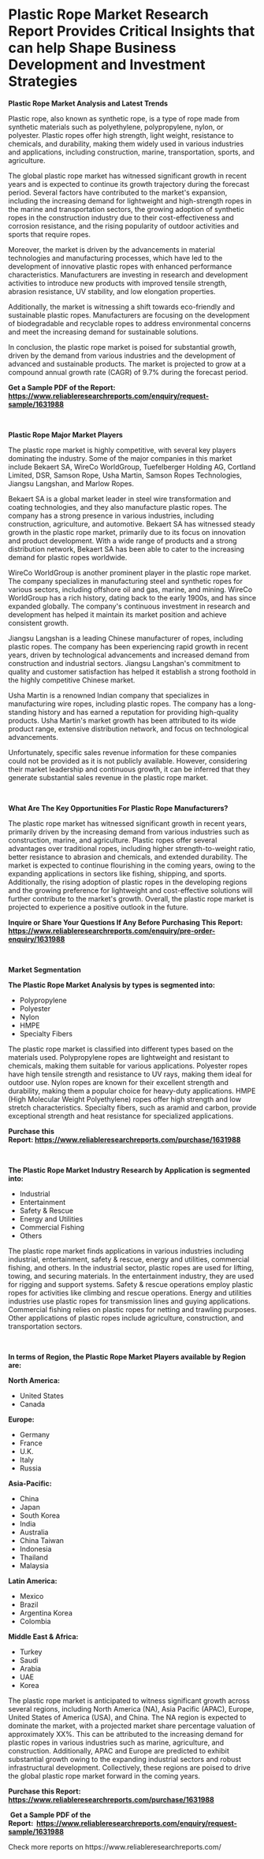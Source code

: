 <p><h1>Plastic Rope Market Research Report Provides Critical Insights that can help Shape Business Development and Investment Strategies</h1></p><p><strong>Plastic Rope Market Analysis and Latest Trends</strong></p>
<p><p>Plastic rope, also known as synthetic rope, is a type of rope made from synthetic materials such as polyethylene, polypropylene, nylon, or polyester. Plastic ropes offer high strength, light weight, resistance to chemicals, and durability, making them widely used in various industries and applications, including construction, marine, transportation, sports, and agriculture.</p><p>The global plastic rope market has witnessed significant growth in recent years and is expected to continue its growth trajectory during the forecast period. Several factors have contributed to the market's expansion, including the increasing demand for lightweight and high-strength ropes in the marine and transportation sectors, the growing adoption of synthetic ropes in the construction industry due to their cost-effectiveness and corrosion resistance, and the rising popularity of outdoor activities and sports that require ropes.</p><p>Moreover, the market is driven by the advancements in material technologies and manufacturing processes, which have led to the development of innovative plastic ropes with enhanced performance characteristics. Manufacturers are investing in research and development activities to introduce new products with improved tensile strength, abrasion resistance, UV stability, and low elongation properties.</p><p>Additionally, the market is witnessing a shift towards eco-friendly and sustainable plastic ropes. Manufacturers are focusing on the development of biodegradable and recyclable ropes to address environmental concerns and meet the increasing demand for sustainable solutions.</p><p>In conclusion, the plastic rope market is poised for substantial growth, driven by the demand from various industries and the development of advanced and sustainable products. The market is projected to grow at a compound annual growth rate (CAGR) of 9.7% during the forecast period.</p></p>
<p><strong>Get a Sample PDF of the Report:&nbsp; <a href="https://www.reliableresearchreports.com/enquiry/request-sample/1631988">https://www.reliableresearchreports.com/enquiry/request-sample/1631988</a></strong></p>
<p>&nbsp;</p>
<p><strong>Plastic Rope Major Market Players</strong></p>
<p><p>The plastic rope market is highly competitive, with several key players dominating the industry. Some of the major companies in this market include Bekaert SA, WireCo WorldGroup, Tuefelberger Holding AG, Cortland Limited, DSR, Samson Rope, Usha Martin, Samson Ropes Technologies, Jiangsu Langshan, and Marlow Ropes.</p><p>Bekaert SA is a global market leader in steel wire transformation and coating technologies, and they also manufacture plastic ropes. The company has a strong presence in various industries, including construction, agriculture, and automotive. Bekaert SA has witnessed steady growth in the plastic rope market, primarily due to its focus on innovation and product development. With a wide range of products and a strong distribution network, Bekaert SA has been able to cater to the increasing demand for plastic ropes worldwide.</p><p>WireCo WorldGroup is another prominent player in the plastic rope market. The company specializes in manufacturing steel and synthetic ropes for various sectors, including offshore oil and gas, marine, and mining. WireCo WorldGroup has a rich history, dating back to the early 1900s, and has since expanded globally. The company's continuous investment in research and development has helped it maintain its market position and achieve consistent growth.</p><p>Jiangsu Langshan is a leading Chinese manufacturer of ropes, including plastic ropes. The company has been experiencing rapid growth in recent years, driven by technological advancements and increased demand from construction and industrial sectors. Jiangsu Langshan's commitment to quality and customer satisfaction has helped it establish a strong foothold in the highly competitive Chinese market.</p><p>Usha Martin is a renowned Indian company that specializes in manufacturing wire ropes, including plastic ropes. The company has a long-standing history and has earned a reputation for providing high-quality products. Usha Martin's market growth has been attributed to its wide product range, extensive distribution network, and focus on technological advancements.</p><p>Unfortunately, specific sales revenue information for these companies could not be provided as it is not publicly available. However, considering their market leadership and continuous growth, it can be inferred that they generate substantial sales revenue in the plastic rope market.</p></p>
<p>&nbsp;</p>
<p><strong>What Are The Key Opportunities For Plastic Rope Manufacturers?</strong></p>
<p><p>The plastic rope market has witnessed significant growth in recent years, primarily driven by the increasing demand from various industries such as construction, marine, and agriculture. Plastic ropes offer several advantages over traditional ropes, including higher strength-to-weight ratio, better resistance to abrasion and chemicals, and extended durability. The market is expected to continue flourishing in the coming years, owing to the expanding applications in sectors like fishing, shipping, and sports. Additionally, the rising adoption of plastic ropes in the developing regions and the growing preference for lightweight and cost-effective solutions will further contribute to the market's growth. Overall, the plastic rope market is projected to experience a positive outlook in the future.</p></p>
<p><strong>Inquire or Share Your Questions If Any Before Purchasing This Report: <a href="https://www.reliableresearchreports.com/enquiry/pre-order-enquiry/1631988">https://www.reliableresearchreports.com/enquiry/pre-order-enquiry/1631988</a></strong></p>
<p>&nbsp;</p>
<p><strong>Market Segmentation</strong></p>
<p><strong>The Plastic Rope Market Analysis by types is segmented into:</strong></p>
<p><ul><li>Polypropylene</li><li>Polyester</li><li>Nylon</li><li>HMPE</li><li>Specialty Fibers</li></ul></p>
<p><p>The plastic rope market is classified into different types based on the materials used. Polypropylene ropes are lightweight and resistant to chemicals, making them suitable for various applications. Polyester ropes have high tensile strength and resistance to UV rays, making them ideal for outdoor use. Nylon ropes are known for their excellent strength and durability, making them a popular choice for heavy-duty applications. HMPE (High Molecular Weight Polyethylene) ropes offer high strength and low stretch characteristics. Specialty fibers, such as aramid and carbon, provide exceptional strength and heat resistance for specialized applications.</p></p>
<p><strong>Purchase this Report:&nbsp;<a href="https://www.reliableresearchreports.com/purchase/1631988">https://www.reliableresearchreports.com/purchase/1631988</a></strong></p>
<p>&nbsp;</p>
<p><strong>The Plastic Rope Market Industry Research by Application is segmented into:</strong></p>
<p><ul><li>Industrial</li><li>Entertainment</li><li>Safety & Rescue</li><li>Energy and Utilities</li><li>Commercial Fishing</li><li>Others</li></ul></p>
<p><p>The plastic rope market finds applications in various industries including industrial, entertainment, safety & rescue, energy and utilities, commercial fishing, and others. In the industrial sector, plastic ropes are used for lifting, towing, and securing materials. In the entertainment industry, they are used for rigging and support systems. Safety & rescue operations employ plastic ropes for activities like climbing and rescue operations. Energy and utilities industries use plastic ropes for transmission lines and guying applications. Commercial fishing relies on plastic ropes for netting and trawling purposes. Other applications of plastic ropes include agriculture, construction, and transportation sectors.</p></p>
<p>&nbsp;</p>
<p><strong>In terms of Region, the Plastic Rope Market Players available by Region are:</strong></p>
<p>
    <p> <strong> North America: </strong>
        <ul>
            <li>United States</li>
            <li>Canada</li>
        </ul>
        </p> 
    <p> <strong> Europe: </strong>
        <ul>
            <li>Germany</li>
            <li>France</li>
            <li>U.K.</li>
            <li>Italy</li>
            <li>Russia</li>
        </ul>
        </p> 
    <p> <strong> Asia-Pacific: </strong>
        <ul>
            <li>China</li>
            <li>Japan</li>
            <li>South Korea</li>
            <li>India</li>
            <li>Australia</li>
            <li>China Taiwan</li>
            <li>Indonesia</li>
            <li>Thailand</li>
            <li>Malaysia</li>
        </ul>
        </p> 
    <p> <strong> Latin America: </strong>
        <ul>
            <li>Mexico</li>
            <li>Brazil</li>
            <li>Argentina Korea</li>
            <li>Colombia</li>
        </ul>
        </p> 
    <p> <strong> Middle East & Africa: </strong>
        <ul>
            <li>Turkey</li>
            <li>Saudi</li>
            <li>Arabia</li>
            <li>UAE</li>
            <li>Korea</li>
        </ul>
    </p>
    </p>
<p><p>The plastic rope market is anticipated to witness significant growth across several regions, including North America (NA), Asia Pacific (APAC), Europe, United States of America (USA), and China. The NA region is expected to dominate the market, with a projected market share percentage valuation of approximately XX%. This can be attributed to the increasing demand for plastic ropes in various industries such as marine, agriculture, and construction. Additionally, APAC and Europe are predicted to exhibit substantial growth owing to the expanding industrial sectors and robust infrastructural development. Collectively, these regions are poised to drive the global plastic rope market forward in the coming years.</p></p>
<p><strong>Purchase this Report: <a href="https://www.reliableresearchreports.com/purchase/1631988">https://www.reliableresearchreports.com/purchase/1631988</a></strong></p>
<p>&nbsp;<strong>Get a Sample PDF of the Report:&nbsp;&nbsp;<a href="https://www.reliableresearchreports.com/enquiry/request-sample/1631988">https://www.reliableresearchreports.com/enquiry/request-sample/1631988</a></strong></p>
<p><strong></strong></p>
<p>Check more reports on https://www.reliableresearchreports.com/</p>